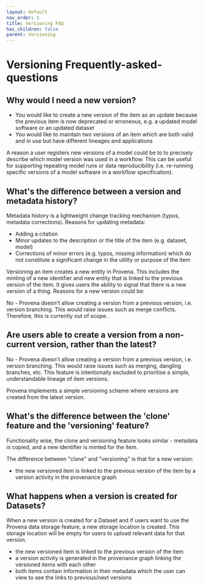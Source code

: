 ```yaml
---
layout: default
nav_order: 3
title: Versioning FAQ
has_children: false
parent: Versioning
---
```


# Versioning Frequently-asked-questions

## Why would I need a new version?

* You would like to create a new version of the item as an update because the previous item is now deprecated or erroneous, e.g. a updated model software or an updated dataset
* You would like to maintain two versions of an item which are both valid and in use but have different lineages and applications


A reason a user registers new versions of a model could be to to precisely describe which model version was used in a workflow. This can be useful for supporting repeating model runs or data reproducibility (i.e. re-running specific versions of a model software in a workflow specification).

## What's the difference between a version and metadata history?

Metadata history is a lightweight change tracking mechanism (typos, metadata corrections). Reasons for updating metadata:

-   Adding a citation
-   Minor updates to the description or the title of the item (e.g. dataset, model)
-   Corrections of minor errors (e.g. typos, missing information) which do not constitute a significant change in the utility or purpose of the item

Versioning an item creates a new entity in Provena. This includes the minting of a new identifier and new entity that is linked to the previous version of the item. It gives users the ability to signal that there is a new version of a thing. Reasons for a new version could be:

No - Provena doesn't allow creating a version from a previous version, i.e.  version branching. This would raise issues such as merge conflicts. Therefore, this is currently out of scope.

## Are users able to create a version from a non-current version, rather than the latest?

No - Provena doesn't allow creating a version from a previous version, i.e. version branching. This would raise issues such as merging, dangling branches, etc. This feature is intentionally excluded to prioritise a simple, understandable lineage of item versions.

Provena implements a simple versioning scheme where versions are created from the latest version.

## What's the difference between the 'clone' feature and the 'versioning' feature?

Functionality wise, the clone and versioning feature looks similar - metadata is copied, and a new identifier is minted for the item. 

The difference between "clone" and "versioning" is that for a new version:
- the new versioned item is linked to the previous version of the item by a version activity in the provenance graph

## What happens when a version is created for Datasets?

When a new version is created for a Dataset and if users want to use the Provena data storage feature, a new storage location is created. This storage location will be empty for users to upload relevant data for that version.

-   the new versioned item is linked to the previous version of the item
-   a version activity is generated in the provenance graph linking the versioned items with each other
-   both items contain information in their metadata which the user can view to see the links to previous/next versions
